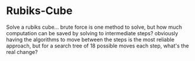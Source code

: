 # Rubiks-Cube

Solve a rubiks cube...
brute force is one method to solve, but how much
computation can be saved by solving to intermediate steps?
obviously having the algorithms to move between the
steps is the most reliable approach, but for a search
tree of 18 possible moves each step, what's the real change?
